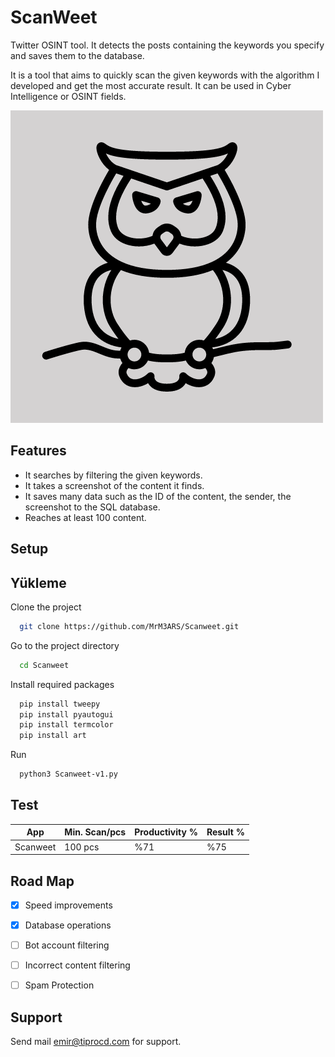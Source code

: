 
# ScanWeet

Twitter OSINT tool. It detects the posts containing the keywords you specify and saves them to the database.

It is a tool that aims to quickly scan the given keywords with the algorithm I developed and get the most accurate result. It can be used in Cyber Intelligence or OSINT fields.

![Uygulama Ekran Görüntüsü](https://github.com/MrM3ARS/ScanWeet/blob/main/ScanWeet-logo.png)

## Features

- It searches by filtering the given keywords.
- It takes a screenshot of the content it finds.
- It saves many data such as the ID of the content, the sender, the screenshot to the SQL database.
- Reaches at least 100 content.


## Setup




## Yükleme 

Clone the project

```bash 
  git clone https://github.com/MrM3ARS/Scanweet.git
```

Go to the project directory
```bash 
  cd Scanweet
```

Install required packages

```bash 
  pip install tweepy
  pip install pyautogui
  pip install termcolor
  pip install art
```

Run

```bash 
  python3 Scanweet-v1.py
```

## Test

| App  | Min. Scan/pcs  | Productivity %  | Result %  |
|---|---|---|---|
| Scanweet  | 100 pcs  | %71  | %75  |


## Road Map

- [x]  Speed improvements
- [x]  Database operations
- [ ]  Bot account filtering
- [ ]  Incorrect content filtering
- [ ]  Spam Protection


## Support

Send mail emir@tiprocd.com for support.

